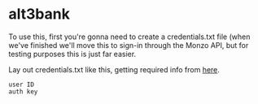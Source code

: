 # alt3bank

To use this, first you're gonna need to create a credentials.txt file (when we've finished we'll move this to sign-in through the Monzo API, but for testing purposes this is just far easier.

Lay out credentials.txt like this, getting required info from [here](https://developers.monzo.com/).

```
user ID
auth key
```
